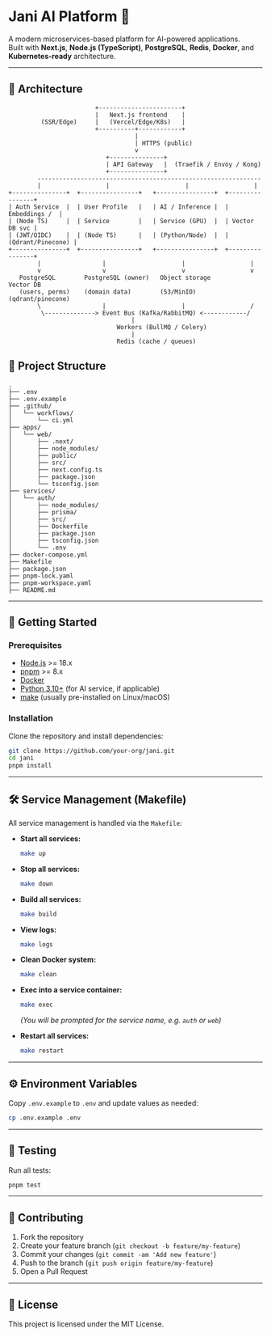 # Jani AI Platform 🚀

A modern microservices-based platform for AI-powered applications.  
Built with **Next.js**, **Node.js (TypeScript)**, **PostgreSQL**, **Redis**, **Docker**, and **Kubernetes-ready** architecture.

---

## 📖 Architecture

```text
                        +-----------------------+
                        |   Next.js frontend    |
         (SSR/Edge)     |   (Vercel/Edge/K8s)   |
                        +----------+------------+
                                   |
                                   | HTTPS (public)
                                   v
                           +---------------+
                           | API Gateway   |  (Traefik / Envoy / Kong)
                           +---------------+
        --------------------------------------------------------------
        |                  |                     |                  |
+---------------+  +----------------+   +----------------+  +----------------+
| Auth Service  |  | User Profile   |   | AI / Inference |  | Embeddings /  |
| (Node TS)     |  | Service        |   | Service (GPU)  |  | Vector DB svc |
| (JWT/OIDC)    |  | (Node TS)      |   | (Python/Node)  |  | (Qdrant/Pinecone) |
+---------------+  +----------------+   +----------------+  +----------------+
        |                 |                     |                  |
        v                 v                     v                  v
   PostgreSQL        PostgreSQL (owner)   Object storage         Vector DB
   (users, perms)    (domain data)        (S3/MinIO)             (qdrant/pinecone)
        \                 |                     |                  /
         \--------------> Event Bus (Kafka/RabbitMQ) <------------/
                                  |
                              Workers (BullMQ / Celery)
                                  |
                              Redis (cache / queues)
```

## 📂 Project Structure

```
.
├── .env
├── .env.example
├── .github/
│   └── workflows/
│       └── ci.yml
├── apps/
│   └── web/
│       ├── .next/
│       ├── node_modules/
│       ├── public/
│       ├── src/
│       ├── next.config.ts
│       ├── package.json
│       └── tsconfig.json
├── services/
│   └── auth/
│       ├── node_modules/
│       ├── prisma/
│       ├── src/
│       ├── Dockerfile
│       ├── package.json
│       ├── tsconfig.json
│       └── .env
├── docker-compose.yml
├── Makefile
├── package.json
├── pnpm-lock.yaml
├── pnpm-workspace.yaml
├── README.md
```

---

## 🚀 Getting Started

### Prerequisites

- [Node.js](https://nodejs.org/) >= 18.x
- [pnpm](https://pnpm.io/) >= 8.x
- [Docker](https://www.docker.com/)
- [Python 3.10+](https://www.python.org/) (for AI service, if applicable)
- [make](https://www.gnu.org/software/make/) (usually pre-installed on Linux/macOS)

### Installation

Clone the repository and install dependencies:

```bash
git clone https://github.com/your-org/jani.git
cd jani
pnpm install
```

---

## 🛠️ Service Management (Makefile)

All service management is handled via the `Makefile`:

- **Start all services:**  
  ```bash
  make up
  ```
- **Stop all services:**  
  ```bash
  make down
  ```
- **Build all services:**  
  ```bash
  make build
  ```
- **View logs:**  
  ```bash
  make logs
  ```
- **Clean Docker system:**  
  ```bash
  make clean
  ```
- **Exec into a service container:**  
  ```bash
  make exec
  ```
  *(You will be prompted for the service name, e.g. `auth` or `web`)*

- **Restart all services:**  
  ```bash
  make restart
  ```

---

## ⚙️ Environment Variables

Copy `.env.example` to `.env` and update values as needed:

```bash
cp .env.example .env
```

---

## 🧪 Testing

Run all tests:

```bash
pnpm test
```

---

## 🤝 Contributing

1. Fork the repository
2. Create your feature branch (`git checkout -b feature/my-feature`)
3. Commit your changes (`git commit -am 'Add new feature'`)
4. Push to the branch (`git push origin feature/my-feature`)
5. Open a Pull Request

---

## 📄 License

This project is licensed under the MIT License.